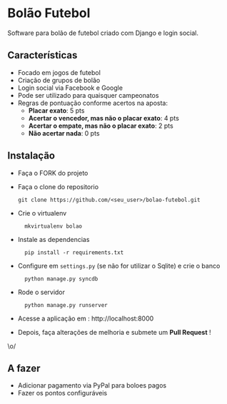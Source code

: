 Bolão Futebol
=============

Software para bolão de futebol criado com Django e login social.


Características
---------------

- Focado em jogos de futebol
- Criação de grupos de bolão
- Login social via Facebook e Google
- Pode ser utilizado para quaisquer campeonatos
- Regras de pontuação conforme acertos na aposta:
    - __Placar exato__: 5 pts
    - __Acertar o vencedor, mas não o placar exato__: 4 pts
    - __Acertar o empate, mas não o placar exato__: 2 pts
    - __Não acertar nada__: 0 pts

Instalação
----------

- Faça o FORK do projeto

- Faça o clone do repositorio

      git clone https://github.com/<seu_user>/bolao-futebol.git

- Crie o virtualenv

        mkvirtualenv bolao

- Instale as dependencias

        pip install -r requirements.txt

- Configure em `settings.py` (se não for utilizar o Sqlite) e crie o banco

        python manage.py syncdb

- Rode o servidor

        python manage.py runserver

- Acesse a aplicação em : http://localhost:8000

- Depois, faça alterações de melhoria e submete um __Pull Request__ !

\o/



A fazer
-------

- Adicionar pagamento via PyPal para boloes pagos
- Fazer os pontos configuráveis
